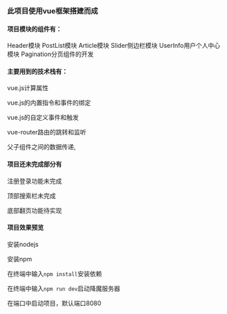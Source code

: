 ### 此项目使用vue框架搭建而成

#### 项目模块的组件有：

Header模块
PostList模块
Article模块
Slider侧边栏模块
UserInfo用户个人中心模块
Pagination分页组件的开发

#### 主要用到的技术栈有：

vue.js计算属性

vue.js的内置指令和事件的绑定

vue.js的自定义事件和触发

vue-router路由的跳转和监听

父子组件之间的数据传递,

#### 项目还未完成部分有

注册登录功能未完成

顶部搜索栏未完成

底部翻页功能待实现

#### 项目效果预览

安装nodejs

安装npm

在终端中输入```npm install```安装依赖

在终端中输入```npm run dev```启动降魔服务器

在端口中启动项目，默认端口8080
